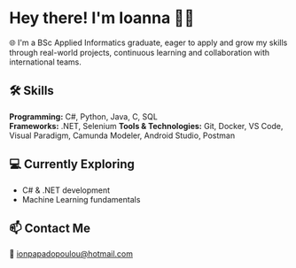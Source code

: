 # Hey there! I'm Ioanna 🙋‍♀

🌐 I'm a BSc Applied Informatics graduate, eager to apply and grow my skills through real-world projects, continuous learning and collaboration with international teams.

## 🛠️ Skills

**Programming:** C#, Python, Java, C, SQL  
**Frameworks:** .NET, Selenium
**Tools & Technologies:** Git, Docker, VS Code, Visual Paradigm, Camunda Modeler, Android Studio, Postman

## 💻 Currently Exploring
- C# & .NET development
- Machine Learning fundamentals

## 📫 Contact Me
📧 ionpapadopoulou@hotmail.com
